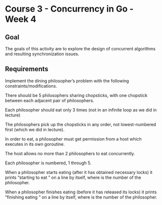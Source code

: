# Course 3 - Concurrency in Go - Week 4
## Goal
The goals of this activity are to explore the design of concurrent algorithms and resulting synchronization issues.




## Requirements
Implement the dining philosopher’s problem with the following constraints/modifications.

There should be 5 philosophers sharing chopsticks, with one chopstick between each adjacent pair of philosophers.

Each philosopher should eat only 3 times (not in an infinite loop as we did in lecture)

The philosophers pick up the chopsticks in any order, not lowest-numbered first (which we did in lecture).

In order to eat, a philosopher must get permission from a host which executes in its own goroutine.

The host allows no more than 2 philosophers to eat concurrently.

Each philosopher is numbered, 1 through 5.

When a philosopher starts eating (after it has obtained necessary locks) it prints “starting to eat <number>” on a line by itself, where <number> is the number of the philosopher.

When a philosopher finishes eating (before it has released its locks) it prints “finishing eating <number>” on a line by itself, where <number> is the number of the philosopher.

